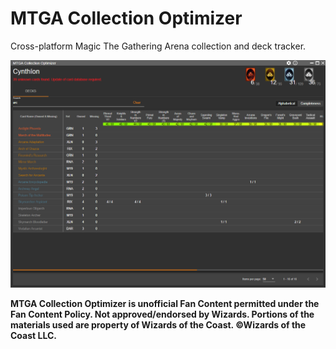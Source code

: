 # MTGA Collection Optimizer

Cross-platform Magic The Gathering Arena collection and deck tracker.

![alt text](https://github.com/Cynthion/MTGA-Collection-Optimizer/blob/master/Screenshots/beta2.PNG)

**MTGA Collection Optimizer is unofficial Fan Content permitted under the Fan Content Policy. Not approved/endorsed by Wizards. Portions of the materials used are property of Wizards of the Coast. ©Wizards of the Coast LLC.**
